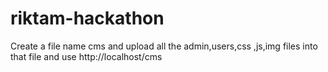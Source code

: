 # riktam-hackathon
Create a file name cms and upload all the admin,users,css ,js,img files into that file and use http://localhost/cms 
